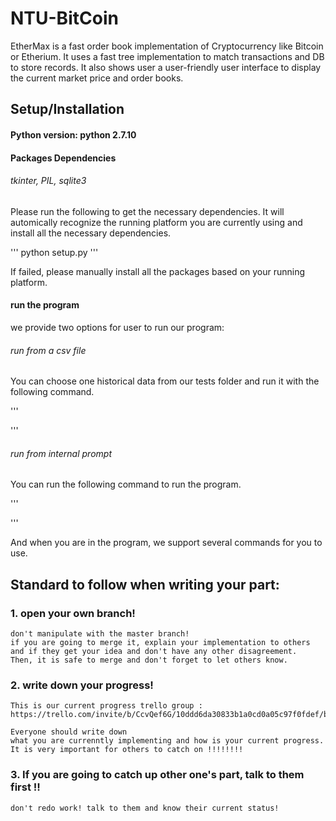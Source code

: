 # NTU-BitCoin

EtherMax is a fast order book implementation of Cryptocurrency like Bitcoin or Etherium. It uses a fast tree implementation to match transactions and DB to store records.
It also shows user a user-friendly user interface to display the current market price and order books. 

## Setup/Installation

#### Python version: python 2.7.10

#### Packages Dependencies

###### tkinter, PIL, sqlite3

Please run the following to get the necessary dependencies.
It will automically recognize the running platform you are currently using and install
all the necessary dependencies.

'''
python setup.py
''' 

If failed, please manually install all the packages based on your running platform.
#### run the program

we provide two options for user to run our program:

###### run from a csv file

You can choose one historical data from our tests folder and run it with the following command.

'''

'''

###### run from internal prompt
You can run the following command to run the program.

'''

'''

And when you are in the program, we support several commands for you to use.



## Standard to follow when writing your part:


### 1.  open your own branch! 
	don't manipulate with the master branch!
	if you are going to merge it, explain your implementation to others
	and if they get your idea and don't have any other disagreement. 
	Then, it is safe to merge and don't forget to let others know.


### 2.  write down your progress!
	This is our current progress trello group :
	https://trello.com/invite/b/CcvQef6G/10ddd6da30833b1a0cd0a05c97f0fdef/bitcoin

	Everyone should write down 
	what you are currenntly implementing and how is your current progress.
	It is very important for others to catch on !!!!!!!!


### 3.  If you are going to catch up other one's part, talk to them first !!
	don't redo work! talk to them and know their current status!

